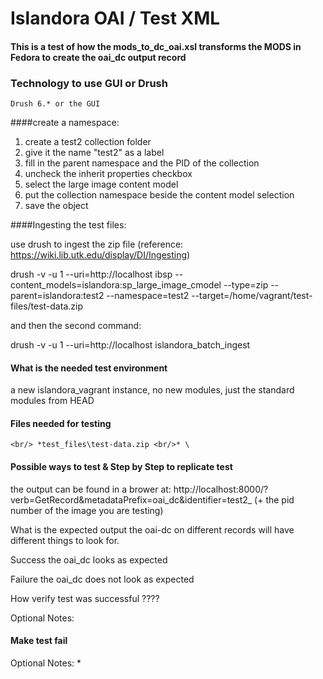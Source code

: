 # Islandora OAI / Test XML

#### This is a test of how the mods_to_dc_oai.xsl transforms the MODS in Fedora to create the oai_dc output record



### Technology to use GUI or Drush
    Drush 6.* or the GUI

####create a namespace:

1. create a test2 collection folder
2. give it the name "test2" as a label
3. fill in the parent namespace and the PID of the collection
4. uncheck the inherit properties checkbox
5. select the large image content model
6. put the collection namespace beside the content model selection
7. save the object

####Ingesting the test files:

use drush to ingest the zip file (reference: https://wiki.lib.utk.edu/display/DI/Ingesting)

drush -v -u 1 --uri=http://localhost ibsp --content_models=islandora:sp_large_image_cmodel --type=zip --parent=islandora:test2 --namespace=test2 --target=/home/vagrant/test-files/test-data.zip

and then the second command:

drush -v -u 1 --uri=http://localhost islandora_batch_ingest
#### What is the needed test environment

 a new islandora_vagrant instance, no new modules, just the standard modules from HEAD


#### Files needed for testing
`<br/> *test_files\test-data.zip <br/>* \`


#### Possible ways to test & Step by Step to replicate test

the output can be found in a brower at: 
http://localhost:8000/?verb=GetRecord&metadataPrefix=oai_dc&identifier=test2_  (+ the pid number of the image you are testing)

What is the expected output
the oai-dc on different records will have different things to look for.




Success
the oai_dc looks as expected

Failure
the oai_dc does not look as expected

How verify test was successful
????

Optional Notes:

#### Make test fail
Optional Notes: *
